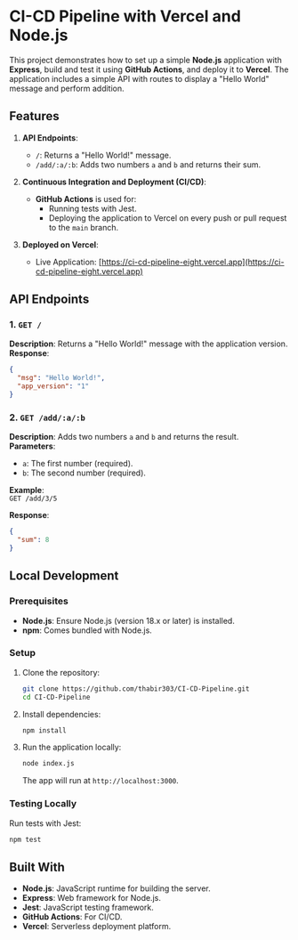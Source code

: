 
# CI-CD Pipeline with Vercel and Node.js

This project demonstrates how to set up a simple **Node.js** application with **Express**, build and test it using **GitHub Actions**, and deploy it to **Vercel**. The application includes a simple API with routes to display a "Hello World" message and perform addition.


## Features

1. **API Endpoints**:
   - `/`: Returns a "Hello World!" message.
   - `/add/:a/:b`: Adds two numbers `a` and `b` and returns their sum.

2. **Continuous Integration and Deployment (CI/CD)**:
   - **GitHub Actions** is used for:
     - Running tests with Jest.
     - Deploying the application to Vercel on every push or pull request to the `main` branch.

3. **Deployed on Vercel**:
   - Live Application: [https://ci-cd-pipeline-eight.vercel.app](https://ci-cd-pipeline-eight.vercel.app)


## API Endpoints

### 1. `GET /`
**Description**: Returns a "Hello World!" message with the application version.  
**Response**:
```json
{
  "msg": "Hello World!",
  "app_version": "1"
}
```

### 2. `GET /add/:a/:b`
**Description**: Adds two numbers `a` and `b` and returns the result.  
**Parameters**:
- `a`: The first number (required).
- `b`: The second number (required).

**Example**:  
`GET /add/3/5`

**Response**:
```json
{
  "sum": 8
}
```

## Local Development

### Prerequisites
- **Node.js**: Ensure Node.js (version 18.x or later) is installed.
- **npm**: Comes bundled with Node.js.

### Setup
1. Clone the repository:
   ```bash
   git clone https://github.com/thabir303/CI-CD-Pipeline.git
   cd CI-CD-Pipeline
   ```

2. Install dependencies:
   ```bash
   npm install
   ```

3. Run the application locally:
   ```bash
   node index.js
   ```
   The app will run at `http://localhost:3000`.

### Testing Locally
Run tests with Jest:
```bash
npm test
```


## Built With

- **Node.js**: JavaScript runtime for building the server.
- **Express**: Web framework for Node.js.
- **Jest**: JavaScript testing framework.
- **GitHub Actions**: For CI/CD.
- **Vercel**: Serverless deployment platform.
